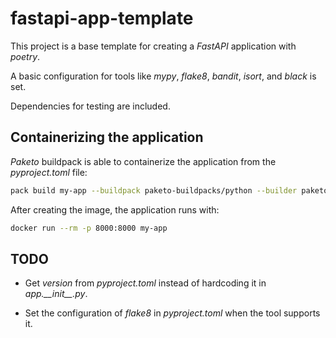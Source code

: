 # fastapi-app-template

This project is a base template for creating a _FastAPI_ application with _poetry_.

A basic configuration for tools like _mypy_, _flake8_, _bandit_, _isort_, and _black_ is set.

Dependencies for testing are included.

## Containerizing the application

_Paketo_ buildpack is able to containerize the application from the _pyproject.toml_ file:

```bash
pack build my-app --buildpack paketo-buildpacks/python --builder paketobuildpacks/builder:base
```

After creating the image, the application runs with:

```bash
docker run --rm -p 8000:8000 my-app
```

## TODO

- Get _version_ from _pyproject.toml_ instead of hardcoding it in _app.\_\_init\_\_.py_.

- Set the configuration of _flake8_ in _pyproject.toml_ when the tool supports it.

